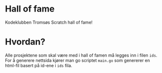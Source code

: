 # Hall of fame
Kodeklubben Tromsøs Scratch hall of fame! 

# Hvordan? 
Alle prosjektene som skal være med i hall of famen må legges inn i filen `ids`.
For å generere nettsida kjører man go scriptet `main.go` som genererer en
html-fil basert på id-ene i `ids` fila. 
